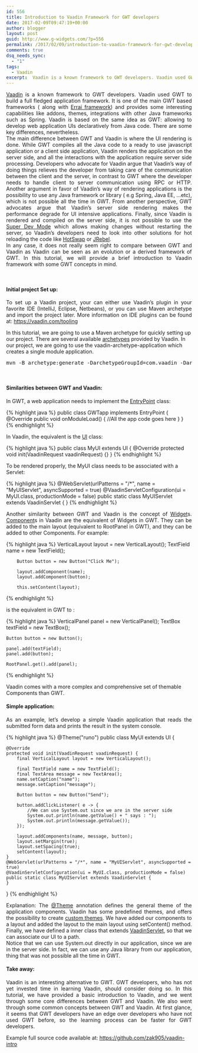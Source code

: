 ```yaml
---
id: 556
title: Introduction to Vaadin Framework for GWT developers
date: 2017-02-09T09:47:19+00:00
author: blogger
layout: post
guid: http://www.g-widgets.com/?p=556
permalink: /2017/02/09/introduction-to-vaadin-framework-for-gwt-developers/
comments: true
dsq_needs_sync:
  - "1"
tags:
  - Vaadin
excerpt:  Vaadin is a known framework to GWT developers. Vaadin used GWT to build a full fledged application framework. It is one of the main GWT based frameworks ( along with Errai framework) and provides some interesting capabilities like addons...
---
```

<p style="text-align:justify;">
  <a href="https://vaadin.com/framework">Vaadin</a> is a known framework to GWT developers. Vaadin used GWT to build a full fledged application framework. It is one of the main GWT based frameworks ( along with <a href="http://erraiframework.org/">Errai framework</a>) and provides some interesting capabilities like addons, themes, integrations with other Java frameworks such as Spring. Vaadin is based on the same idea as GWT: allowing to develop web application UIs declaratively from Java code. There are some key differences, nevertheless.<br /> The main difference between GWT and Vaadin is where the UI rendering is done. While GWT compiles all the Java code to a ready to use javascript application or a client side application, Vaadin renders the application on the server side, and all the interactions with the application require server side processing. Developers who advocate for Vaadin argue that Vaadin&#8217;s way of doing things relieves the developer from taking care of the communication between the client and the server, in contrast to GWT where the developer needs to handle client to server communication using RPC or HTTP. Another argument in favor of Vaadin&#8217;s way of rendering applications is the possibility to use any Java framework or library ( e.g Spring, Java EE, &#8230;etc), which is not possible all the time in GWT. From another perspective, GWT advocates argue that Vaadin&#8217;s server side rendering makes the performance degrade for UI intensive applications. Finally, since Vaadin is rendered and compiled on the server side, it is not possible to use the <a href="http://www.gwtproject.org/articles/superdevmode.html">Super Dev Mode</a> which allows making changes without restarting the server, so Vaadin&#8217;s developers need to look into other solutions for hot reloading the code like <a href="http://hotswapagent.org/">HotSwap</a> or <a href="https://zeroturnaround.com/software/jrebel/">JRebel</a>.<br /> In any case, it does not really seem right to compare between GWT and Vaadin as Vaadin can be seen as an evolution or a derived framework of GWT. In this tutorial, we will provide a brief introduction to Vaadin framework with some GWT concepts in mind.
</p>

<br />

####  **Initial project Set up:** 

<p style="text-align:justify;">
  To set up a Vaadin project, your can either use Vaadin&#8217;s plugin in your favorite IDE (IntelliJ, Eclipse, Netbeans), or you can use Maven archetype and import the project later. More information on IDE plugins can be found at: <a href="https://vaadin.com/tooling">https://vaadin.com/tooling </a>
</p>

In this tutorial, we are going to use a Maven archetype for quickly setting up our project. There are several available [archetypes](https://vaadin.com/maven#archetypes) provided by Vaadin. In our project, we are going to use the vaadin-archetype-application which creates a single module application. 

<pre>
mvn -B archetype:generate -DarchetypeGroupId=com.vaadin -DarchetypeArtifactId=vaadin-archetype-application -DarchetypeVersion=7.7.6 -DgroupId=com.gwidgets -DartifactId=vaadin-intro -Dversion=0.1
</pre>

<br />

####  **Similarities between GWT and Vaadin:** 

In GWT, a web application needs to implement the [EntryPoint](http://www.gwtproject.org/javadoc/latest/com/google/gwt/core/client/EntryPoint.html) class: 

{% highlight java  %}
public class GWTapp implements EntryPoint {
	@Override
	public void onModuleLoad() {
		//All the app code goes here
	}
}
{% endhighlight %}

In Vaadin, the equivalent is the [UI](https://vaadin.com/api/com/vaadin/ui/UI.html) class: 

{% highlight java  %}
  public class MyUI extends UI {
    @Override
    protected void init(VaadinRequest vaadinRequest) {}
 }
{% endhighlight %}

To be rendered properly, the MyUI class needs to be associated with a Servlet: 

{% highlight java  %}
    @WebServlet(urlPatterns = "/*", name = "MyUIServlet", asyncSupported = true)
    @VaadinServletConfiguration(ui = MyUI.class, productionMode = false)
    public static class MyUIServlet extends VaadinServlet {
    }
{% endhighlight %}

<p style="text-align:justify;">
  Another similarity between GWT and Vaadin is the concept of <a href="http://www.gwtproject.org/javadoc/latest/com/google/gwt/user/client/ui/Widget.html">Widget</a>s. <a href="https://vaadin.com/api/7.7.6/com/vaadin/ui/Component.html">Component</a>s in Vaadin are the equivalent of Widgets in GWT. They can be added to the main layout (equivalent to RootPanel in GWT), and they can be added to other Components. For example:
</p>

{% highlight java  %}
      VerticalLayout layout = new VerticalLayout();
       TextField name = new TextField();

        Button button = new Button("Click Me");

        layout.addComponent(name);
        layout.addComponent(button);

        this.setContent(layout);
{% endhighlight %}

is the equivalent in GWT to : 

{% highlight java  %}
   VerticalPanel panel = new VerticalPanel();
   TextBox textField = new TextBox();

    Button button = new Button();

    panel.add(textField);
    panel.add(button);

    RootPanel.get().add(panel);
{% endhighlight %}

Vaadin comes with a more complex and comprehensive set of themable Components than GWT. 

#### **Simple application:**

<p style="text-align:justify;">
  As an example, let&#8217;s develop a simple Vaadin application that reads the submitted form data and prints the result in the system console.
</p>

{% highlight java  %}
@Theme("runo")
public class MyUI extends UI {

    @Override
    protected void init(VaadinRequest vaadinRequest) {
        final VerticalLayout layout = new VerticalLayout();
        
        final TextField name = new TextField();
        final TextArea message = new TextArea();
        name.setCaption("name");
        message.setCaption("message");
       
        Button button = new Button("Send");
        
        button.addClickListener( e -> {
        	//We can use System.out since we are in the server side 
        	System.out.println(name.getValue() + " says : ");
        	System.out.println(message.getValue());
        });
        
        layout.addComponents(name, message, button);
        layout.setMargin(true);
        layout.setSpacing(true);
        setContent(layout);
    }
    @WebServlet(urlPatterns = "/*", name = "MyUIServlet", asyncSupported = true)
    @VaadinServletConfiguration(ui = MyUI.class, productionMode = false)
    public static class MyUIServlet extends VaadinServlet {
    }
}
{% endhighlight %}

<p style="text-align:justify;">
  Explanation: The <a href="https://vaadin.com/api/7.7.7/com/vaadin/annotations/Theme.html">@Theme</a> annotation defines the general theme of the application components. Vaadin has some predefined themes, and offers the possibility to create <a href="https://vaadin.com/docs/-/part/framework/themes/themes-overview.html">custom themes</a>. We have added our components to a layout and added the layout to the main layout using setContent() method. Finally, we have defined a inner class that extends <a href="https://vaadin.com/api/7.7.7/com/vaadin/server/VaadinServlet.html">VaadinServlet</a>, so that we can associate our UI to a path.<br /> Notice that we can use System.out directly in our application, since we are in the server side. In fact, we can use any Java library from our application, thing that was not possible all the time in GWT.
</p>

####  **Take away:** 

<p style="text-align:justify;">
  Vaadin is an interesting alternative to GWT. GWT developers, who has not yet invested time in learning Vaadin, should consider doing so. In this tutorial, we have provided a basic introduction to Vaadin, and we went through some core differences between GWT and Vaadin. We also went through some common concepts between GWT and Vaadin. At first glance, it seems that GWT developers have an edge over developers who have not used GWT before, so the learning process can be faster for GWT developers.
</p>

Example full source code available at: <https://github.com/zak905/vaadin-intro>